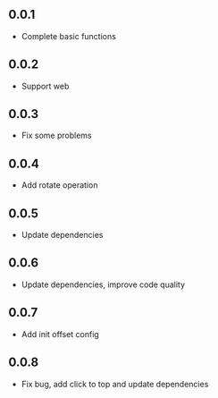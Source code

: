 ## 0.0.1

* Complete basic functions

## 0.0.2

* Support web

## 0.0.3

* Fix some problems

## 0.0.4

* Add rotate operation

## 0.0.5

* Update dependencies

## 0.0.6

* Update dependencies, improve code quality

## 0.0.7

* Add init offset config

## 0.0.8

* Fix bug, add click to top and update dependencies
